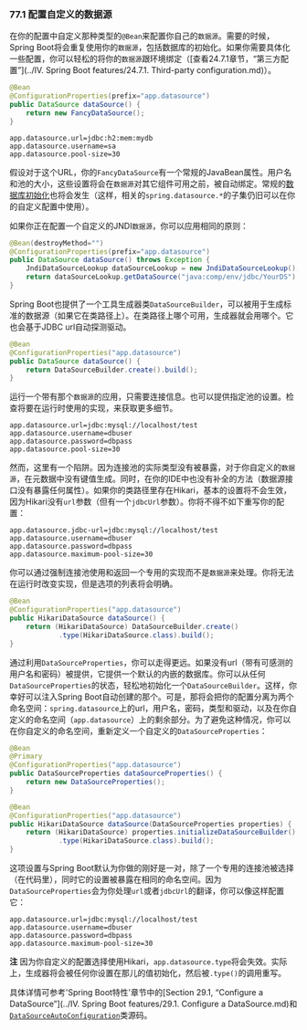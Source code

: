 ### 77.1 配置自定义的数据源

在你的配置中自定义那种类型的`@Bean`来配置你自己的`数据源`。需要的时候，Spring Boot将会重复使用你的`数据源`，包括数据库的初始化。如果你需要具体化一些配置，你可以轻松的将你的`数据源`跟环境绑定（[查看24.7.1章节，“第三方配置”](../IV. Spring Boot features/24.7.1. Third-party configuration.md)）。
```java
@Bean
@ConfigurationProperties(prefix="app.datasource")
public DataSource dataSource() {
    return new FancyDataSource();
}
```
```properties
app.datasource.url=jdbc:h2:mem:mydb
app.datasource.username=sa
app.datasource.pool-size=30
```
假设对于这个URL，你的`FancyDataSource`有一个常规的JavaBean属性。用户名和池的大小，这些设置将会在`数据源`对其它组件可用之前，被自动绑定。常规的[数据库初始化](https://docs.spring.io/spring-boot/docs/2.0.0.M5/reference/htmlsingle/#howto-initialize-a-database-using-spring-jdbc)也将会发生（这样，相关的`spring.datasource.*`的子集仍旧可以在你的自定义配置中使用）。

如果你正在配置一个自定义的JNDI`数据源`，你可以应用相同的原则：
```java
@Bean(destroyMethod="")
@ConfigurationProperties(prefix="app.datasource")
public DataSource dataSource() throws Exception {
    JndiDataSourceLookup dataSourceLookup = new JndiDataSourceLookup();
    return dataSourceLookup.getDataSource("java:comp/env/jdbc/YourDS");
}
```
Spring Boot也提供了一个工具生成器类`DataSourceBuilder`，可以被用于生成标准的数据源（如果它在类路径上）。在类路径上哪个可用，生成器就会用哪个。它也会基于JDBC url自动探测驱动。
```java
@Bean
@ConfigurationProperties("app.datasource")
public DataSource dataSource() {
    return DataSourceBuilder.create().build();
}
```
运行一个带有那个`数据源`的应用，只需要连接信息。也可以提供指定池的设置。检查将要在运行时使用的实现，来获取更多细节。
```properties
app.datasource.url=jdbc:mysql://localhost/test
app.datasource.username=dbuser
app.datasource.password=dbpass
app.datasource.pool-size=30
```
然而，这里有一个陷阱。因为连接池的实际类型没有被暴露，对于你自定义的`数据源`，在元数据中没有键值生成。同时，在你的IDE中也没有补全的方法（数据源接口没有暴露任何属性）。如果你的类路径里存在Hikari，基本的设置将不会生效，因为Hikari没有`url`参数（但有一个`jdbcUrl`参数）。你将不得不如下重写你的配置：
```properties
app.datasource.jdbc-url=jdbc:mysql://localhost/test
app.datasource.username=dbuser
app.datasource.password=dbpass
app.datasource.maximum-pool-size=30
```
你可以通过强制连接池使用和返回一个专用的实现而不是`数据源`来处理。你将无法在运行时改变实现，但是选项的列表将会明确。
```java
@Bean
@ConfigurationProperties("app.datasource")
public HikariDataSource dataSource() {
    return (HikariDataSource) DataSourceBuilder.create()
            .type(HikariDataSource.class).build();
}
```
通过利用`DataSourceProperties`，你可以走得更远。如果没有url（带有可感测的用户名和密码）被提供，它提供一个默认的内嵌的数据库。你可以从任何`DataSourceProperties`的状态，轻松地初始化一个`DataSourceBuilder`。这样，你幸好可以注入Spring Boot自动创建的那个。可是，那将会把你的配置分离为两个命名空间：`spring.datasource`上的url，用户名，密码，类型和驱动，以及在你自定义的命名空间（`app.datasource`）上的剩余部分。为了避免这种情况，你可以在你自定义的命名空间，重新定义一个自定义的`DataSourceProperties`：
```java
@Bean
@Primary
@ConfigurationProperties("app.datasource")
public DataSourceProperties dataSourceProperties() {
    return new DataSourceProperties();
}

@Bean
@ConfigurationProperties("app.datasource")
public HikariDataSource dataSource(DataSourceProperties properties) {
    return (HikariDataSource) properties.initializeDataSourceBuilder()
            .type(HikariDataSource.class).build();
}
```
这项设置与Spring Boot默认为你做的刚好是一对，除了一个专用的连接池被选择（在代码里），同时它的设置被暴露在相同的命名空间。因为`DataSourceProperties`会为你处理`url`或者`jdbcUrl`的翻译，你可以像这样配置它：
```properties
app.datasource.url=jdbc:mysql://localhost/test
app.datasource.username=dbuser
app.datasource.password=dbpass
app.datasource.maximum-pool-size=30
```

**注** 因为你自定义的配置选择使用Hikari，`app.datasource.type`将会失效。实际上，生成器将会被任何你设置在那儿的值初始化，然后被`.type()`的调用重写。

具体详情可参考'Spring Boot特性'章节中的[Section 29.1, “Configure a DataSource”](../IV. Spring Boot features/29.1. Configure a DataSource.md)和[`DataSourceAutoConfiguration`](https://github.com/spring-projects/spring-boot/tree/v2.0.0.M5/spring-boot-autoconfigure/src/main/java/org/springframework/boot/autoconfigure/jdbc/DataSourceAutoConfiguration.java)类源码。
